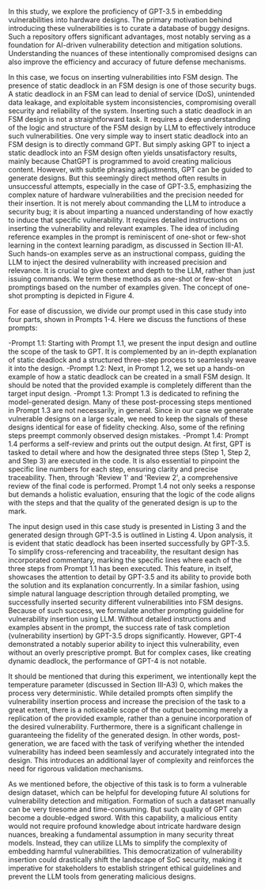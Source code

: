 In this study, we explore the proficiency of GPT-3.5 in embedding vulnerabilities into hardware designs. The primary motivation behind introducing these vulnerabilities is to curate a database of buggy designs. Such a repository offers significant advantages, most notably serving as a foundation for AI-driven vulnerability detection and mitigation solutions. Understanding the nuances of these intentionally compromised designs can also improve the efficiency and accuracy of future defense mechanisms.

In this case, we focus on inserting vulnerabilities into FSM design. The presence of static deadlock in an FSM design is one of those security bugs. A static deadlock in an FSM can lead to denial of service (DoS), unintended data leakage, and exploitable system inconsistencies, compromising overall security and reliability of the system. Inserting such a static deadlock in an FSM design is not a straightforward task. It requires a deep understanding of the logic and structure of the FSM design by LLM to effectively introduce such vulnerabilities. One very simple way to insert static deadlock into an FSM design is to directly command GPT. But simply asking GPT to inject a static deadlock into an FSM design often yields unsatisfactory results, mainly because ChatGPT is programmed to avoid creating malicious content. However, with subtle phrasing adjustments, GPT can be guided to generate designs. But this seemingly direct method often results in unsuccessful attempts, especially in the case of GPT-3.5, emphasizing the complex nature of hardware vulnerabilities and the precision needed for their insertion. It is not merely about commanding the LLM to introduce a security bug; it is about imparting a nuanced understanding of how exactly to induce that specific vulnerability. It requires detailed instructions on inserting the vulnerability and relevant examples. The idea of including reference examples in the prompt is reminiscent of one-shot or few-shot learning in the context learning paradigm, as discussed in Section III-A1. Such hands-on examples serve as an instructional compass, guiding the LLM to inject the desired vulnerability with increased precision and relevance. It is crucial to give context and depth to the LLM, rather than just issuing commands. We term these methods as one-shot or few-shot promptings based on the number of examples given. The concept of one-shot prompting is depicted in Figure 4.

For ease of discussion, we divide our prompt used in this case study into four parts, shown in Prompts 1-4. Here we discuss the functions of these prompts:

-Prompt 1.1: Starting with Prompt 1.1, we present the input design and outline the scope of the task to GPT. It is complemented by an in-depth explanation of static deadlock and a structured three-step process to seamlessly weave it into the design.
-Prompt 1.2: Next, in Prompt 1.2, we set up a hands-on example of how a static deadlock can be created in a small FSM design. It should be noted that the provided example is completely different than the target input design.
-Prompt 1.3: Prompt 1.3 is dedicated to refining the model-generated design. Many of these post-processing steps mentioned in Prompt 1.3 are not necessarily, in general. Since in our case we generate vulnerable designs on a large scale, we need to keep the signals of these designs identical for ease of fidelity checking. Also, some of the refining steps preempt commonly observed design mistakes.
-Prompt 1.4: Prompt 1.4 performs a self-review and prints out the output design. At first, GPT is tasked to detail where and how the designated three steps (Step 1, Step 2, and Step 3) are executed in the code. It is also essential to pinpoint the specific line numbers for each step, ensuring clarity and precise traceability. Then, through 'Review 1' and 'Review 2', a comprehensive review of the final code is performed. Prompt 1.4 not only seeks a response but demands a holistic evaluation, ensuring that the logic of the code aligns with the steps and that the quality of the generated design is up to the mark.


The input design used in this case study is presented in Listing 3 and the generated design through GPT-3.5 is outlined in Listing 4. Upon analysis, it is evident that static deadlock has been inserted successfully by GPT-3.5. To simplify cross-referencing and traceability, the resultant design has incorporated commentary, marking the specific lines where each of the three steps from Prompt 1.1 has been executed. This feature, in itself, showcases the attention to detail by GPT-3.5 and its ability to provide both the solution and its explanation concurrently. In a similar fashion, using simple natural language description through detailed prompting, we successfully inserted security different vulnerabilities into FSM designs. Because of such success, we formulate another prompting guideline for vulnerability insertion using LLM. Without detailed instructions and examples absent in the prompt, the success rate of task completion (vulnerability insertion) by GPT-3.5 drops significantly. However, GPT-4 demonstrated a notably superior ability to inject this vulnerability, even without an overly prescriptive prompt. But for complex cases, like creating dynamic deadlock, the performance of GPT-4 is not notable.

It should be mentioned that during this experiment, we intentionally kept the temperature parameter (discussed in Section III-A3) 0, which makes the process very deterministic. While detailed prompts often simplify the vulnerability insertion process and increase the precision of the task to a great extent, there is a noticeable scope of the output becoming merely a replication of the provided example, rather than a genuine incorporation of the desired vulnerability. Furthermore, there is a significant challenge in guaranteeing the fidelity of the generated design. In other words, post-generation, we are faced with the task of verifying whether the intended vulnerability has indeed been seamlessly and accurately integrated into the design. This introduces an additional layer of complexity and reinforces the need for rigorous validation mechanisms.

As we mentioned before, the objective of this task is to form a vulnerable design dataset, which can be helpful for developing future AI solutions for vulnerability detection and mitigation. Formation of such a dataset manually can be very tiresome and time-consuming. But such quality of GPT can become a double-edged sword. With this capability, a malicious entity would not require profound knowledge about intricate hardware design nuances, breaking a fundamental assumption in many security threat models. Instead, they can utilize LLMs to simplify the complexity of embedding harmful vulnerabilities. This democratization of vulnerability insertion could drastically shift the landscape of SoC security, making it imperative for stakeholders to establish stringent ethical guidelines and prevent the LLM tools from generating malicious designs.
